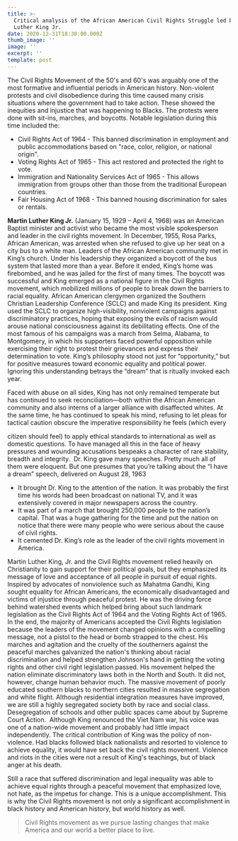 ```yaml
---
title: >-
  Critical analysis of the African American Civil Rights Struggle led by Martin
  Luther King Jr.
date: 2020-12-31T18:30:00.000Z
thumb_image: ''
image: ''
excerpt: ''
template: post
---
```

The Civil Rights Movement of the 50&#39;s and 60&#39;s was arguably one of the most formative and influential periods in American history. Non-violent protests and civil disobedience during this
time caused many crisis situations where the government had to take action. These showed
the inequities and injustice that was happening to Blacks. The protests were done with sit-ins,
marches, and boycotts. Notable legislation during this time included the:

* Civil Rights Act of 1964 - This banned discrimination in employment and public accommodations based on "race, color, religion, or national origin".
* Voting Rights Act of 1965 - This act restored and protected the right to vote.
* Immigration and Nationality Services Act of 1965 - This allows immigration from groups other
  than those from the traditional European countries.
* Fair Housing Act of 1968 - This banned housing discrimination for sales or rentals.



**Martin Luther King Jr.** (January 15, 1929 – April 4, 1968) was an American Baptist minister and activist who became the most visible spokesperson and leader in the civil rights movement.
In December, 1955, Rosa Parks, African American, was arrested when she refused to give up
her seat on a city bus to a white man. Leaders of the African American community met in King’s
church. Under his leadership they organized a boycott of the bus system that lasted more than
a year. Before it ended, King’s home was firebombed, and he was jailed for the first of many
times. The boycott was successful and King emerged as a national figure in the Civil Rights
movement, which mobilized millions of people to break down the barriers to racial equality.
African American clergymen organized the Southern Christian Leadership Conference (SCLC)
and made King its president. King used the SCLC to organize high-visibility, nonviolent
campaigns against discriminatory practices, hoping that exposing the evils of racism would
arouse national consciousness against its debilitating effects. One of the most famous of his
campaigns was a march from Selma, Alabama, to Montgomery, in which his supporters faced
powerful opposition while exercising their right to protest their grievances and express their
determination to vote. King’s philosophy stood not just for “opportunity,” but for positive
measures toward economic equality and political power. Ignoring this understanding betrays
the “dream” that is ritually invoked each year. 

Faced with abuse on all sides, King has not only remained temperate but has continued to seek reconciliation—both within the African American community and also interns of a larger
alliance with disaffected whites. At the same time, he has continued to speak his mind, refusing
to let pleas for tactical caution obscure the imperative responsibility he feels (which every

citizen should feel) to apply ethical standards to international as well as domestic questions. To have managed all this in the face of heavy pressures and wounding accusations bespeaks a
character of rare stability, breadth and integrity. 
Dr. King gave many speeches. Pretty much all of them were eloquent. But one presumes that
you’re talking about the “I have a dream” speech, delivered on August 28, 1963

* It brought Dr. King to the attention of the nation. It was probably the first time his words had been broadcast on national TV, and it was extensively covered in major newspapers
  across the country.
* It was part of a march that brought 250,000 people to the nation’s capital. That was a
  huge gathering for the time and put the nation on notice that there were many people
  who were serious about the cause of civil rights.
*  It cemented Dr. King’s role as the leader of the civil rights movement in America.



Martin Luther King, Jr. and the Civil Rights movement relied heavily on Christianity to gain support for their political goals, but they emphasized its message of love and acceptance of all
people in pursuit of equal rights. Inspired by advocates of nonviolence such as Mahatma
Gandhi, King sought equality for African Americans, the economically disadvantaged and
victims of injustice through peaceful protest.
He was the driving force behind watershed events which helped bring about such landmark
legislation as the Civil Rights Act of 1964 and the Voting Rights Act of 1965. In the end, the
majority of Americans accepted the Civil Rights legislation because the leaders of the
movement changed opinions with a compelling message, not a pistol to the head or bomb
strapped to the chest.
His marches and agitation and the cruelty of the southerners against the peaceful marches
galvanized the nation's thinking about racial discrimination and helped strengthen Johnson's
hand in getting the voting rights and other civil right legislation passed. His movement helped
the nation eliminate discriminatory laws both in the North and South. It did not, however,
change human behavior much. The massive movement of poorly educated southern blacks to
northern cities resulted in massive segregation and white flight. Although residential
integration measures have improved, we are still a highly segregated society both by race and
social class. Desegregation of schools and other public spaces came about by Supreme Court
Action. 
Although King renounced the Viet Nam war, his voice was one of a nation-wide movement and
probably had little impact independently.
The critical contribution of King was the policy of non-violence. Had blacks followed black
nationalists and resorted to violence to achieve equality, it would have set back the civil rights
movement. Violence and riots in the cities were not a result of King's teachings, but of black
anger at his death.

Still a race that suffered discrimination and legal inequality was able to achieve equal rights through a peaceful movement that emphasized love, not hate, as the impetus for change. This
is a unique accomplishment. This is why the Civil Rights movement is not only a significant
accomplishment in black history and American history, but world history as well.

>
> Civil Rights movement as we pursue lasting changes that make America and our world a better
> place to live.
